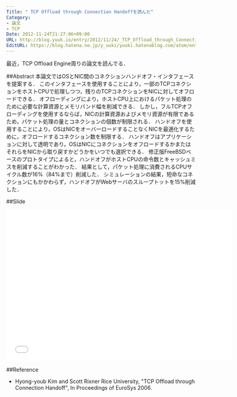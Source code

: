 ```yaml
---
Title: " TCP Offload through Connection Handoffを読んだ"
Category:
- 論文
- TCP
Date: 2012-11-24T21:27:06+09:00
URL: http://blog.yuuk.io/entry/2012/11/24/_TCP_Offload_through_Connection_Handoff%E3%82%92%E8%AA%AD%E3%82%93%E3%81%A0
EditURL: https://blog.hatena.ne.jp/y_uuki/yuuki.hatenablog.com/atom/entry/12704830469095892741
---
```


最近，TCP Offload Engine周りの論文を読んでる．

##Abstract
本論文ではOSとNIC間のコネクションハンドオフ・インタフェースを提案する．
このインタフェースを使用することにより，一部のTCPコネクションをホストCPUで処理しつつ，残りのTCPコネクションをNICに対してオフロードできる．
オフローディングにより，ホストCPU上におけるパケット処理のために必要な計算資源とメモリバンド幅を削減できる．
しかし，フルTCPオフローディングを使用するならば，NICの計算資源およびメモリ資源が有限であるため，パケット処理の量とコネクションの個数が制限される．
ハンドオフを使用することにより，OSはNICをオーバーロードすることなくNICを最適化するために，オフロードするコネクション数を制限する．
ハンドオフはアプリケーションに対して透明であり，OSはNICにコネクションをオフロードするかまたはそれらをNICから取り戻すかどうかをいつでも選択できる．
修正版FreeBSDベースのプロトタイプによると，ハンドオフがホストCPUの命令数とキャッシュミスを削減することがわかった．
結果として，パケット処理に消費されるCPUサイクル数が16%（84%まで）削減した．
シミュレーションの結果，短命なコネクションにもかかわらず，ハンドオフがWebサーバのスループトットを15%削減した．

##Slide
<iframe style="border:0; padding:0; margin:0; background:transparent;" mozallowfullscreen="true" webkitallowfullscreen="true" frameborder="0" allowtransparency="true" id="talk_frame_24850" src="//speakerdeck.com/embed/18eba9c0185b01303f571231392da12d" width="600" height="401"></iframe>

##Reference
- Hyong-youb Kim and Scott Rixner Rice University, "TCP Offload through Connection Handoff", In Proceedings of EuroSys 2006.
